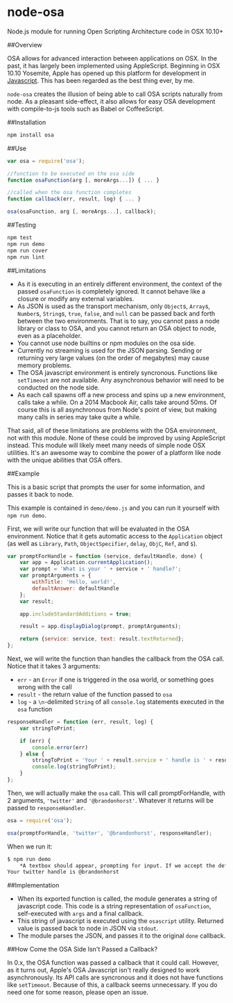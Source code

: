 node-osa
========

Node.js module for running Open Scripting Architecture code in OSX 10.10+

##Overview

OSA allows for advanced interaction between applications on OSX. In the past, it has largely been implemented using AppleScript. Beginning in OSX 10.10 Yosemite, Apple has opened up this platform for development in [Javascript](https://developer.apple.com/library/prerelease/mac/releasenotes/InterapplicationCommunication/RN-JavaScriptForAutomation/index.html#//apple_ref/doc/uid/TP40014508). This has been regarded as the best thing ever, by me.

`node-osa` creates the illusion of being able to call OSA scripts naturally from node. As a pleasant side-effect, it also allows for easy OSA development with compile-to-js tools such as Babel or CoffeeScript.

##Installation

```sh
npm install osa
```

##Use

```js
var osa = require('osa');

//function to be executed on the osa side
function osaFunction(arg [, moreArgs...]) { ... }

//called when the osa function completes
function callback(err, result, log) { ... }

osa(osaFunction, arg [, moreArgs...], callback);
```

##Testing

```sh
npm test
npm run demo
npm run cover
npm run lint
```

##Limitations

- As it is executing in an entirely different environment, the context of the passed `osaFunction` is completely ignored. It cannot behave like a closure or modify any external variables.
- As JSON is used as the transport mechanism, only `Object`s, `Array`s, `Number`s, `String`s, `true`, `false`, and `null` can be passed back and forth between the two environments. That is to say, you cannot pass a node library or class to OSA, and you cannot return an OSA object to node, even as a placeholder.
- You cannot use node builtins or npm modules on the osa side.
- Currently no streaming is used for the JSON parsing. Sending or returning very large values (on the order of megabytes) may cause memory problems.
- The OSA javascript environment is entirely syncronous. Functions like `setTimeout` are not available. Any asynchronous behavior will need to be conducted on the node side.
- As each call spawns off a new process and spins up a new environment, calls take a while. On a 2014 Macbook Air, calls take around 50ms. Of course this is all asynchronous from Node's point of view, but making many calls in series may take quite a while.

That said, all of these limitations are problems with the OSA environment, not with this module. None of these could be improved by using AppleScript instead. This module will likely meet many needs of simple node OSX utilities. It's an awesome way to combine the power of a platform like node with the unique abilities that OSA offers.

##Example

This is a basic script that prompts the user for some information, and passes it back to node.

This example is contained in `demo/demo.js` and you can run it yourself with `npm run demo`.

First, we will write our function that will be evaluated in the OSA environment. Notice that it gets automatic access to the `Application` object (as well as `Library`, `Path`, `ObjectSpecifier`, `delay`, `ObjC`, `Ref`, and `$`).

```javascript
var promptForHandle = function (service, defaultHandle, done) {
	var app = Application.currentApplication();
	var prompt = 'What is your ' + service + ' handle?';
	var promptArguments = {
		withTitle: 'Hello, world!',
		defaultAnswer: defaultHandle
	};
	var result;

	app.includeStandardAdditions = true;

	result = app.displayDialog(prompt, promptArguments);

	return {service: service, text: result.textReturned};
};
```

Next, we will write the function than handles the callback from the OSA call. Notice that it takes 3 arguments:

- `err` - an `Error` if one is triggered in the osa world, or something goes wrong with the call
- `result` - the return value of the function passed to `osa`
- `log` - a `\n`-delimited `String` of all `console.log` statements executed in the `osa` function

```javascript
responseHandler = function (err, result, log) {
	var stringToPrint;

	if (err) {
		console.error(err)
	} else {
		stringToPrint = 'Your ' + result.service + ' handle is ' + result.text;
		console.log(stringToPrint);
	}
};
```

Then, we will actually make the `osa` call. This will call promptForHandle, with 2 arguments, `'twitter'` and `'@brandonhorst'`. Whatever it returns will be passed to `responseHandler`.

```javascript
osa = require('osa');

osa(promptForHandle, 'twitter', '@brandonhorst', responseHandler);
```

When we run it:

```sh
$ npm run demo
	*A textbox should appear, prompting for input. If we accept the default...*
Your twitter handle is @brandonhorst
```

##Implementation

- When its exported function is called, the module generates a string of javascript code. This code is a string representation of `osaFunction`, self-executed with `args` and a final callback.
- This string of javascript is executed using the `osascript` utility. Returned value is passed back to node in JSON via `stdout`.
- The module parses the JSON, and passes it to the original `done` callback.

##How Come the OSA Side Isn't Passed a Callback?

In 0.x, the OSA function was passed a callback that it could call. However, as it turns out, Apple's OSA Javascript isn't really designed to work asynchronously. Its API calls are syncronous and it does not have functions like `setTimeout`. Because of this, a callback seems unnecessary. If you do need one for some reason, please open an issue.
